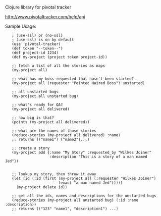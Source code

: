 Clojure library for pivotal tracker

http://www.pivotaltracker.com/help/api

Sample Usage:

       ; (use-ssl) or (no-ssl)
       ; (use-ssl) is on by default
       (use 'pivotal-tracker)
       (def token "--token--")
       (def project-id 1234)
       (def my-project (project token project-id))
       
       ;; fetch a list of all the stories as maps
       (my-project all)
       
       ;; what has my boss requested that hasn't been started?
       (my-project all (requester "Pointed Haired Boss") unstarted)

       ;; all unstarted bugs
       (my-project all unstarted bug)
       
       ;; what's ready for QA?
       (my-project all delivered)

       ;; how big is that?
       (points (my-project all delivered))

       ;; what are the names of those stories
       (reduce-stories (my-project all delivered) :name)
       ;; returns (("name1") ("name2")...) 
       
       ;; create a story
       (my-project add {:name "My Story" :requested_by "Wilkes Joiner"
                        :description "This is a story of a man named Jed"})

	
       ;; lookup my story, then throw it away
       (let [id (:id (first (my-project all (:requester "Wilkes Joiner") 
       		    		    (exact "a man named Jed"))))]
         (my-project delete id))
	
       ;; get all the ids, names and descriptions for the unstarted bugs
       (reduce-stories (my-project all unstarted bug) (:id :name :description))
       ;; returns (("123" "name1", "description1") ...)